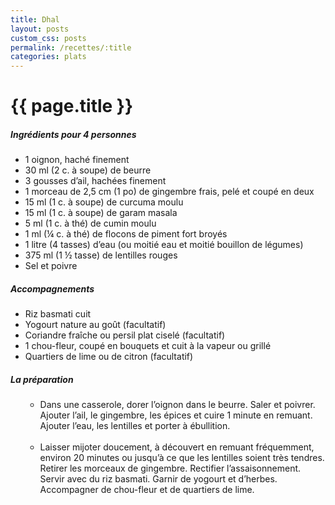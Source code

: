 ```yaml
---
title: Dhal
layout: posts
custom_css: posts
permalink: /recettes/:title
categories: plats
---
```


# {{ page.title }}

##### Ingrédients pour 4 personnes

- 1 oignon, haché finement
- 30 ml (2 c. à soupe) de beurre
- 3 gousses d’ail, hachées finement
- 1 morceau de 2,5 cm (1 po) de gingembre frais, pelé et coupé en deux
- 15 ml (1 c. à soupe) de curcuma moulu
- 15 ml (1 c. à soupe) de garam masala
- 5 ml (1 c. à thé) de cumin moulu
- 1 ml (¼ c. à thé) de flocons de piment fort broyés
- 1 litre (4 tasses) d’eau (ou moitié eau et moitié bouillon de légumes)
- 375 ml (1 ½ tasse) de lentilles rouges
- Sel et poivre

##### Accompagnements

- Riz basmati cuit
- Yogourt nature au goût (facultatif)
- Coriandre fraîche ou persil plat ciselé (facultatif)
- 1 chou-fleur, coupé en bouquets et cuit à la vapeur ou grillé
- Quartiers de lime ou de citron (facultatif)

##### La préparation

<ul id="prepa">

<section id="categories" markdown="1">

- Dans une casserole, dorer l’oignon dans le beurre. Saler et poivrer. Ajouter l’ail, le gingembre, les épices et cuire 1 minute en remuant. Ajouter l’eau, les lentilles et porter à ébullition.<br><br>
- Laisser mijoter doucement, à découvert en remuant fréquemment, environ 20 minutes
ou jusqu’à ce que les lentilles soient très tendres. Retirer les morceaux de gingembre.
Rectifier l’assaisonnement. Servir avec du riz basmati. Garnir de yogourt et d’herbes.
Accompagner de chou-fleur et de quartiers de lime.

</section>

</ul>